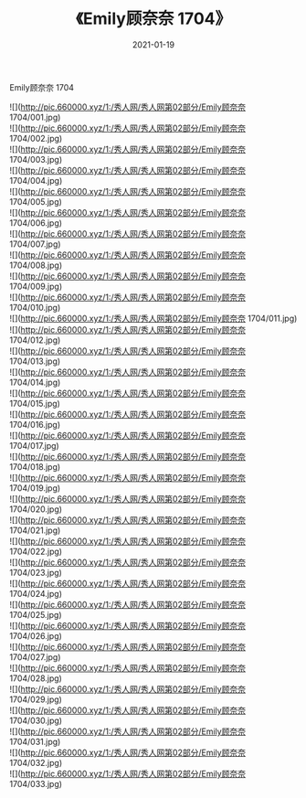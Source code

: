 ﻿---
layout: post
title:  《Emily顾奈奈 1704》
date:   2021-01-19
img: http://pic.660000.xyz/1:/秀人网/秀人网第02部分/Emily顾奈奈 1704/000.jpg
categories: [美女, 清纯, 唯美]
---

Emily顾奈奈 1704

  ![](http://pic.660000.xyz/1:/秀人网/秀人网第02部分/Emily顾奈奈 1704/001.jpg) <br> ![](http://pic.660000.xyz/1:/秀人网/秀人网第02部分/Emily顾奈奈 1704/002.jpg) <br> ![](http://pic.660000.xyz/1:/秀人网/秀人网第02部分/Emily顾奈奈 1704/003.jpg) <br> ![](http://pic.660000.xyz/1:/秀人网/秀人网第02部分/Emily顾奈奈 1704/004.jpg) <br> ![](http://pic.660000.xyz/1:/秀人网/秀人网第02部分/Emily顾奈奈 1704/005.jpg) <br> ![](http://pic.660000.xyz/1:/秀人网/秀人网第02部分/Emily顾奈奈 1704/006.jpg) <br> ![](http://pic.660000.xyz/1:/秀人网/秀人网第02部分/Emily顾奈奈 1704/007.jpg) <br> ![](http://pic.660000.xyz/1:/秀人网/秀人网第02部分/Emily顾奈奈 1704/008.jpg) <br> ![](http://pic.660000.xyz/1:/秀人网/秀人网第02部分/Emily顾奈奈 1704/009.jpg) <br> ![](http://pic.660000.xyz/1:/秀人网/秀人网第02部分/Emily顾奈奈 1704/010.jpg) <br> ![](http://pic.660000.xyz/1:/秀人网/秀人网第02部分/Emily顾奈奈 1704/011.jpg) <br> ![](http://pic.660000.xyz/1:/秀人网/秀人网第02部分/Emily顾奈奈 1704/012.jpg) <br> ![](http://pic.660000.xyz/1:/秀人网/秀人网第02部分/Emily顾奈奈 1704/013.jpg) <br> ![](http://pic.660000.xyz/1:/秀人网/秀人网第02部分/Emily顾奈奈 1704/014.jpg) <br> ![](http://pic.660000.xyz/1:/秀人网/秀人网第02部分/Emily顾奈奈 1704/015.jpg) <br> ![](http://pic.660000.xyz/1:/秀人网/秀人网第02部分/Emily顾奈奈 1704/016.jpg) <br> ![](http://pic.660000.xyz/1:/秀人网/秀人网第02部分/Emily顾奈奈 1704/017.jpg) <br> ![](http://pic.660000.xyz/1:/秀人网/秀人网第02部分/Emily顾奈奈 1704/018.jpg) <br> ![](http://pic.660000.xyz/1:/秀人网/秀人网第02部分/Emily顾奈奈 1704/019.jpg) <br> ![](http://pic.660000.xyz/1:/秀人网/秀人网第02部分/Emily顾奈奈 1704/020.jpg) <br> ![](http://pic.660000.xyz/1:/秀人网/秀人网第02部分/Emily顾奈奈 1704/021.jpg) <br> ![](http://pic.660000.xyz/1:/秀人网/秀人网第02部分/Emily顾奈奈 1704/022.jpg) <br> ![](http://pic.660000.xyz/1:/秀人网/秀人网第02部分/Emily顾奈奈 1704/023.jpg) <br> ![](http://pic.660000.xyz/1:/秀人网/秀人网第02部分/Emily顾奈奈 1704/024.jpg) <br> ![](http://pic.660000.xyz/1:/秀人网/秀人网第02部分/Emily顾奈奈 1704/025.jpg) <br> ![](http://pic.660000.xyz/1:/秀人网/秀人网第02部分/Emily顾奈奈 1704/026.jpg) <br> ![](http://pic.660000.xyz/1:/秀人网/秀人网第02部分/Emily顾奈奈 1704/027.jpg) <br> ![](http://pic.660000.xyz/1:/秀人网/秀人网第02部分/Emily顾奈奈 1704/028.jpg) <br> ![](http://pic.660000.xyz/1:/秀人网/秀人网第02部分/Emily顾奈奈 1704/029.jpg) <br> ![](http://pic.660000.xyz/1:/秀人网/秀人网第02部分/Emily顾奈奈 1704/030.jpg) <br> ![](http://pic.660000.xyz/1:/秀人网/秀人网第02部分/Emily顾奈奈 1704/031.jpg) <br> ![](http://pic.660000.xyz/1:/秀人网/秀人网第02部分/Emily顾奈奈 1704/032.jpg) <br> ![](http://pic.660000.xyz/1:/秀人网/秀人网第02部分/Emily顾奈奈 1704/033.jpg) <br>